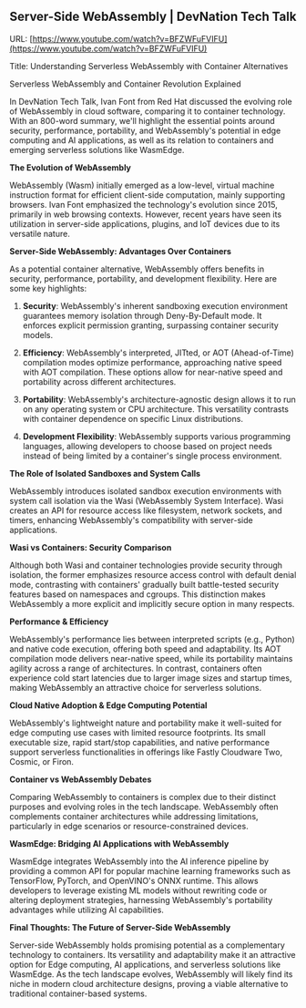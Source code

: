 ## Server-Side WebAssembly | DevNation Tech Talk

URL: [https://www.youtube.com/watch?v=BFZWFuFVIFU](https://www.youtube.com/watch?v=BFZWFuFVIFU)

Title: Understanding Serverless WebAssembly with Container Alternatives

Serverless WebAssembly and Container Revolution Explained

In DevNation Tech Talk, Ivan Font from Red Hat discussed the evolving role of WebAssembly in cloud software, comparing it to container technology. With an 800-word summary, we'll highlight the essential points around security, performance, portability, and WebAssembly's potential in edge computing and AI applications, as well as its relation to containers and emerging serverless solutions like WasmEdge.

**The Evolution of WebAssembly**

WebAssembly (Wasm) initially emerged as a low-level, virtual machine instruction format for efficient client-side computation, mainly supporting browsers. Ivan Font emphasized the technology's evolution since 2015, primarily in web browsing contexts. However, recent years have seen its utilization in server-side applications, plugins, and IoT devices due to its versatile nature.

**Server-Side WebAssembly: Advantages Over Containers**

As a potential container alternative, WebAssembly offers benefits in security, performance, portability, and development flexibility. Here are some key highlights:

1. **Security**: WebAssembly's inherent sandboxing execution environment guarantees memory isolation through Deny-By-Default mode. It enforces explicit permission granting, surpassing container security models.

2. **Efficiency**: WebAssembly's interpreted, JITted, or AOT (Ahead-of-Time) compilation modes optimize performance, approaching native speed with AOT compilation. These options allow for near-native speed and portability across different architectures.

3. **Portability**: WebAssembly's architecture-agnostic design allows it to run on any operating system or CPU architecture. This versatility contrasts with container dependence on specific Linux distributions.

4. **Development Flexibility**: WebAssembly supports various programming languages, allowing developers to choose based on project needs instead of being limited by a container's single process environment.

**The Role of Isolated Sandboxes and System Calls**

WebAssembly introduces isolated sandbox execution environments with system call isolation via the Wasi (WebAssembly System Interface). Wasi creates an API for resource access like filesystem, network sockets, and timers, enhancing WebAssembly's compatibility with server-side applications.

**Wasi vs Containers: Security Comparison**

Although both Wasi and container technologies provide security through isolation, the former emphasizes resource access control with default denial mode, contrasting with containers' gradually built battle-tested security features based on namespaces and cgroups. This distinction makes WebAssembly a more explicit and implicitly secure option in many respects.

**Performance & Efficiency**

WebAssembly's performance lies between interpreted scripts (e.g., Python) and native code execution, offering both speed and adaptability. Its AOT compilation mode delivers near-native speed, while its portability maintains agility across a range of architectures. In contrast, containers often experience cold start latencies due to larger image sizes and startup times, making WebAssembly an attractive choice for serverless solutions.

**Cloud Native Adoption & Edge Computing Potential**

WebAssembly's lightweight nature and portability make it well-suited for edge computing use cases with limited resource footprints. Its small executable size, rapid start/stop capabilities, and native performance support serverless functionalities in offerings like Fastly Cloudware Two, Cosmic, or Firon.

**Container vs WebAssembly Debates**

Comparing WebAssembly to containers is complex due to their distinct purposes and evolving roles in the tech landscape. WebAssembly often complements container architectures while addressing limitations, particularly in edge scenarios or resource-constrained devices.

**WasmEdge: Bridging AI Applications with WebAssembly**

WasmEdge integrates WebAssembly into the AI inference pipeline by providing a common API for popular machine learning frameworks such as TensorFlow, PyTorch, and OpenVINO's ONNX runtime. This allows developers to leverage existing ML models without rewriting code or altering deployment strategies, harnessing WebAssembly's portability advantages while utilizing AI capabilities.

**Final Thoughts: The Future of Server-Side WebAssembly**

Server-side WebAssembly holds promising potential as a complementary technology to containers. Its versatility and adaptability make it an attractive option for Edge computing, AI applications, and serverless solutions like WasmEdge. As the tech landscape evolves, WebAssembly will likely find its niche in modern cloud architecture designs, proving a viable alternative to traditional container-based systems.

